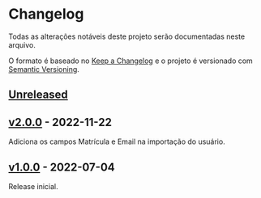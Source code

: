 # Changelog

Todas as alterações notáveis deste projeto serão documentadas neste arquivo.

O formato é baseado no [Keep a Changelog](https://keepachangelog.com/en/1.0.0/)
e o projeto é versionado com [Semantic Versioning](https://semver.org/spec/v2.0.0.html).

## [Unreleased](https://github.com/fruivita/corporativo/compare/v2.0.0...2.x)

## [v2.0.0](https://github.com/fruivita/corporativo/compare/1.x...v2.0.0) - 2022-11-22

Adiciona os campos Matrícula e Email na importação do usuário.

## [v1.0.0](https://github.com/fruivita/corporativo/compare/1.x...v1.0.0) - 2022-07-04

Release inicial.
